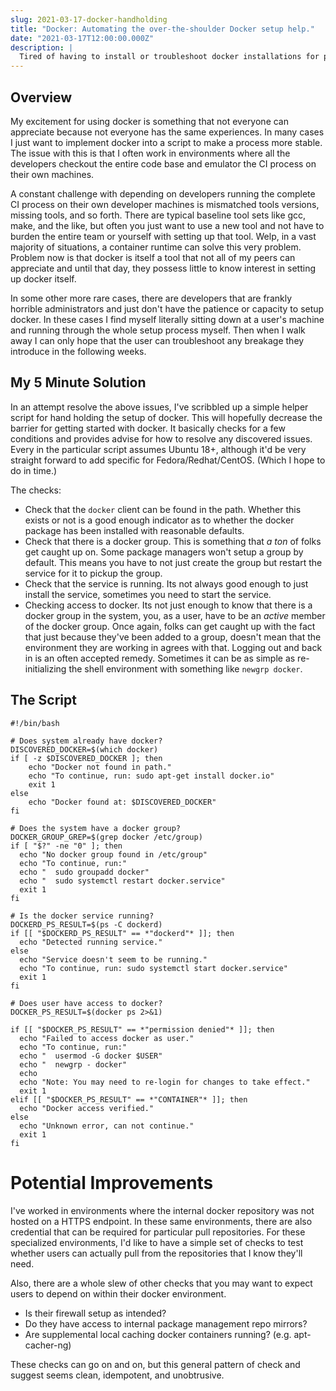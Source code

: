 ```yaml
---
slug: 2021-03-17-docker-handholding
title: "Docker: Automating the over-the-shoulder Docker setup help."
date: "2021-03-17T12:00:00.000Z"
description: |
  Tired of having to install or troubleshoot docker installations for peers that haven't become familiar with the installation and setup procedure for Docker? I've started a simple check-and-suggest script that will hand hold developers through the setup of docker on Ubuntu systems.
---
```


## Overview

My excitement for using docker is something that not everyone can appreciate because not everyone has the same experiences. In many cases I just want to implement docker into a script to make a process more stable. The issue with this is that I often work in environments where all the developers checkout the entire code base and emulator the CI process on their own machines.

<!--truncate-->

A constant challenge with depending on developers running the complete CI process on their own developer machines is mismatched tools versions, missing tools, and so forth. There are typical baseline tool sets like gcc, make, and the like, but often you just want to use a new tool and not have to burden the entire team or yourself with setting up that tool. Welp, in a vast majority of situations, a container runtime can solve this very problem. Problem now is that docker is itself a tool that not all of my peers can appreciate and until that day, they possess little to know interest in setting up docker itself.

In some other more rare cases, there are developers that are frankly horrible administrators and just don't have the patience or capacity to setup docker. In these cases I find myself literally sitting down at a user's machine and running through the whole setup process myself. Then when I walk away I can only hope that the user can troubleshoot any breakage they introduce in the following weeks.

## My 5 Minute Solution

In an attempt resolve the above issues, I've scribbled up a simple helper script for hand holding the setup of docker. This will hopefully decrease the barrier for getting started with docker. It basically checks for a few conditions and provides advise for how to resolve any discovered issues. Every in the particular script assumes Ubuntu 18+, although it'd be very straight forward to add specific for Fedora/Redhat/CentOS. (Which I hope to do in time.)

The checks:

- Check that the `docker` client can be found in the path. Whether this exists or not is a good enough indicator as to whether the docker package has been installed with reasonable defaults.
- Check that there is a docker group. This is something that *a ton* of folks get caught up on. Some package managers won't setup a group by default. This means you have to not just create the group but restart the service for it to pickup the group.
- Check that the service is running. Its not always good enough to just install the service, sometimes you need to start the service. 
- Checking access to docker. Its not just enough to know that there is a docker group in the system, you, as a user, have to be an *active* member of the docker group. Once again, folks can get caught up with the fact that just because they've been added to a group, doesn't mean that the environment they are working in agrees with that. Logging out and back in is an often accepted remedy. Sometimes it can be as simple as re-initializing the shell environment with something like `newgrp docker`.

## The Script

```
#!/bin/bash

# Does system already have docker?
DISCOVERED_DOCKER=$(which docker)
if [ -z $DISCOVERED_DOCKER ]; then
    echo "Docker not found in path."
    echo "To continue, run: sudo apt-get install docker.io"
    exit 1
else
    echo "Docker found at: $DISCOVERED_DOCKER"
fi

# Does the system have a docker group?
DOCKER_GROUP_GREP=$(grep docker /etc/group)
if [ "$?" -ne "0" ]; then
  echo "No docker group found in /etc/group"
  echo "To continue, run:"
  echo "  sudo groupadd docker"
  echo "  sudo systemctl restart docker.service"
  exit 1
fi

# Is the docker service running?
DOCKERD_PS_RESULT=$(ps -C dockerd)
if [[ "$DOCKERD_PS_RESULT" == *"dockerd"* ]]; then
  echo "Detected running service."
else
  echo "Service doesn't seem to be running."
  echo "To continue, run: sudo systemctl start docker.service"
  exit 1
fi

# Does user have access to docker?
DOCKER_PS_RESULT=$(docker ps 2>&1)

if [[ "$DOCKER_PS_RESULT" == *"permission denied"* ]]; then
  echo "Failed to access docker as user."
  echo "To continue, run:"
  echo "  usermod -G docker $USER"
  echo "  newgrp - docker"
  echo 
  echo "Note: You may need to re-login for changes to take effect."
  exit 1
elif [[ "$DOCKER_PS_RESULT" == *"CONTAINER"* ]]; then
  echo "Docker access verified."
else
  echo "Unknown error, can not continue."
  exit 1
fi
```

# Potential Improvements

I've worked in environments where the internal docker repository was not hosted on a HTTPS endpoint. In these same environments, there are also credential that can be required for particular pull repositories. For these specialized environments, I'd like to have a simple set of checks to test whether users can actually pull from the repositories that I know they'll need.

Also, there are a whole slew of other checks that you may want to expect users to depend on within their docker environment.

- Is their firewall setup as intended?
- Do they have access to internal package management repo mirrors?
- Are supplemental local caching docker containers running? (e.g. apt-cacher-ng)

These checks can go on and on, but this general pattern of check and suggest seems clean, idempotent, and unobtrusive.